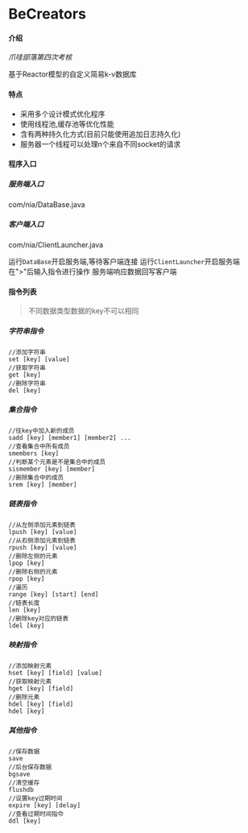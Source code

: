 # BeCreators

#### 介绍

*爪哇部落第四次考核*

基于Reactor模型的自定义简易k-v数据库

#### 特点
- 采用多个设计模式优化程序
- 使用线程池,缓存池等优化性能
- 含有两种持久化方式(目前只能使用追加日志持久化)
- 服务器一个线程可以处理n个来自不同socket的请求

#### 程序入口

##### 服务端入口
com/nia/DataBase.java

##### 客户端入口
com/nia/ClientLauncher.java

运行`DataBase`开启服务端,等待客户端连接
运行`ClientLauncher`开启服务端
在">"后输入指令进行操作
服务端响应数据回写客户端

#### 指令列表
> 不同数据类型数据的key不可以相同

##### 字符串指令

```
//添加字符串
set [key] [value]
//获取字符串
get [key]
//删除字符串
del [key]
```

##### 集合指令

```
//往key中加入新的成员
sadd [key] [member1] [member2] ...
//查看集合中所有成员
smembers [key]
//判断某个元素是不是集合中的成员
sismember [key] [member]
//删除集合中的成员
srem [key] [member]
```

##### 链表指令

```
//从左侧添加元素到链表
lpush [key] [value]
//从右侧添加元素到链表
rpush [key] [value]
//删除左侧的元素
lpop [key]
//删除右侧的元素
rpop [key]
//遍历
range [key] [start] [end]
//链表长度
len [key]
//删除key对应的链表
ldel [key]
```

##### 映射指令

```
//添加映射元素
hset [key] [field] [value]
//获取映射元素
hget [key] [field]
//删除元素
hdel [key] [field]
hdel [key] 
```

##### 其他指令
```
//保存数据
save
//后台保存数据
bgsave
//清空缓存
flushdb
//设置key过期时间
expire [key] [delay]
//查看过期时间指令
ddl [key] 
```







